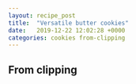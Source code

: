 ```yaml
---
layout: recipe_post
title:  "Versatile butter cookies"
date:   2019-12-22 12:02:28 +0000
categories: cookies from-clipping
---
```


## From clipping
